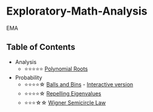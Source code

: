 # Exploratory-Math-Analysis
EMA

## Table of Contents
- Analysis
  - ⭐⭐⭐⭐⭐ [Polynomial Roots](Analysis/Polynomial_Roots.ipynb)
- Probability
  - ⭐⭐⭐⭐☆ [Balls and Bins](Probability/Balls&Bins.ipynb) - [Interactive version](Probability/Balls%26Bins-Interact.ipynb)
  - ⭐⭐⭐⭐☆ [Repelling Eigenvalues](Probability/Repelling%20EigenValues.ipynb)
  - ⭐⭐⭐☆☆ [Wigner Semicircle Law](Probability/Wigner.ipynb)
  
